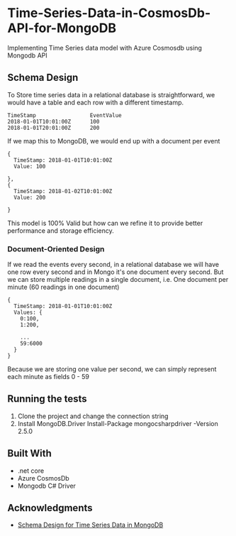 # Time-Series-Data-in-CosmosDb-API-for-MongoDB

Implementing Time Series data model with Azure Cosmosdb using Mongodb API

## Schema Design

To Store time series data in a relational database is straightforward, we would have a table and each row with a different timestamp.

```
TimeStamp                 EventValue
2018-01-01T10:01:00Z      100
2018-01-01T20:01:00Z      200
```

If we map this to MongoDB, we would end up with a document per event 

```
{
  TimeStamp: 2018-01-01T10:01:00Z
  Value: 100

},
{
  TimeStamp: 2018-01-02T10:01:00Z
  Value: 200

}

```

This model is 100% Valid but how can we refine it to provide better performance and storage efficiency.


### Document-Oriented Design
If we read the events every second, in a relational database we will have one row every second and in Mongo it's one document every second. But we can store multiple readings in a single document, i.e. One document per minute (60 readings in one document) 

```
{
  TimeStamp: 2018-01-01T10:01:00Z
  Values: {
    0:100,
    1:200,
    
    ...
    59:6000
  }
}
```
Because we are storing one value per second, we can simply represent each minute as fields 0 - 59



## Running the tests

1. Clone the project and change the connection string
2. Install MongoDB.Driver
Install-Package mongocsharpdriver -Version 2.5.0





## Built With

* .net core
* Azure CosmosDb
* Mongodb C# Driver



## Acknowledgments

* [Schema Design for Time Series Data in MongoDB](https://www.mongodb.com/blog/post/schema-design-for-time-series-data-in-mongodb)

